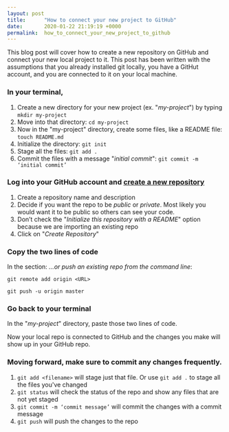 ```yaml
---
layout: post
title:      "How to connect your new project to GitHub"
date:       2020-01-22 21:19:19 +0000
permalink:  how_to_connect_your_new_project_to_github
---
```



This blog post will cover how to create a new repository on GitHub and connect your new local project to it.
This post has been written with the assumptions that you already installed git locally, you have a GitHut account, and you are connected to it on your local machine.

### In your terminal, 
1. Create a new directory for your new project (ex. "*my-project*") by typing `mkdir my-project` 
2. Move into that directory: `cd my-project` 
3. Now in the "my-project" directory, create some files, like a README file: `touch README.md` 
4. Initialize the directory: `git init`
5. Stage all the files: `git add .`
6. Commit the files with a message "*initial commit*": `git commit -m ‘initial commit’`

### Log into your GitHub account and [create a new repository](https://github.com/new ) 
1. Create a repository name and description
2. Decide if you want the repo to be *public* or *private*. Most likely you would want it to be public so others can see your code.
3. Don’t check the "*Initialize this repository with a README*" option because we are importing an existing repo
4. Click on "*Create Repository*"

### Copy the two lines of code
In the section: *…or push an existing repo from the command line*:

`git remote add origin <URL>`

`git push -u origin master`

### Go back to your terminal
In the "*my-project*" directory, paste those two lines of code.

Now your local repo is connected to GitHub and the changes you make will show up in your GitHub repo.

### Moving forward, make sure to commit any changes frequently.
1. `git add <filename>` will stage just that file. Or use `git add .` to stage all the files you've changed
2. `git status` will check the status of the repo and show any files that are not yet staged
3. `git commit -m ‘commit message’` will commit the changes with a commit message
4. `git push` will push the changes to the repo 

